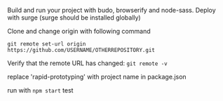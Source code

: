 Build and run your project with budo, browserify and node-sass.
Deploy with surge (surge should be installed globally)

Clone and change origin with following command
```
git remote set-url origin https://github.com/USERNAME/OTHERREPOSITORY.git
```

Verify that the remote URL has changed:
`git remote -v`

replace 'rapid-prototyping' with project name in package.json

run with
`npm start`
test
